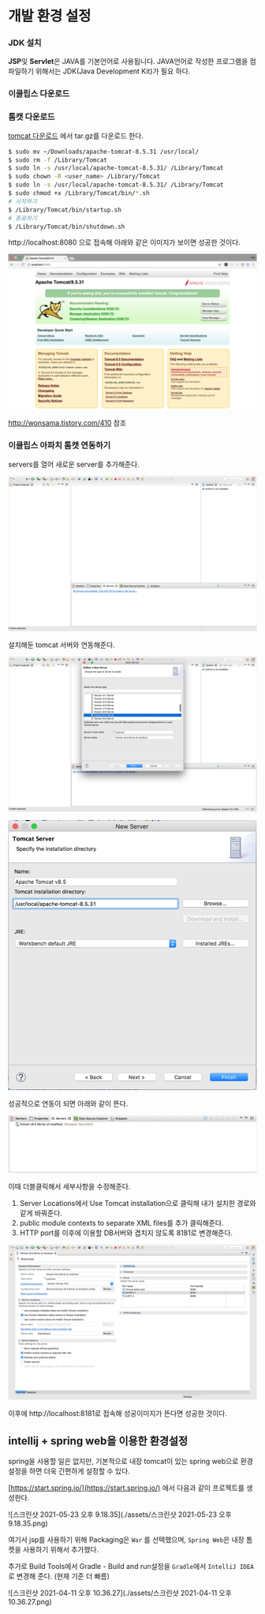 # 개발 환경 설정

### JDK 설치

**JSP**및 **Servlet**은 JAVA를 기본언어로 사용됩니다. JAVA언어로 작성한 프로그램을 컴파일하기 위해서는 JDK(Java Development Kit)가 필요 하다.

### 이클립스 다운로드

### 톰캣 다운로드

[tomcat 다운로드](https://tomcat.apache.org/download-80.cgi) 에서 tar.gz를 다운로드 한다.

```bash
$ sudo mv ~/Downloads/apache-tomcat-8.5.31 /usr/local/
$ sudo rm -f /Library/Tomcat
$ sudo ln -s /usr/local/apache-tomcat-8.5.31/ /Library/Tomcat
$ sudo chown -R <user_name> /Library/Tomcat 
$ sudo ln -s /usr/local/apache-tomcat-8.5.31/ /Library/Tomcat
$ sudo chmod +x /Library/Tomcat/bin/*.sh
# 시작하기
$ /Library/Tomcat/bin/startup.sh
# 종료하기
$ /Library/Tomcat/bin/shutdown.sh
```

http://localhost:8080 으로 접속해 아래와 같은 이미지가 보이면 성공한 것이다.

![](images/3.png)

http://wonsama.tistory.com/410 참조



### 이클립스 아파치 톰캣 연동하기

servers를 열어 새로운 server를 추가해준다.

![](images/4.png)

설치해둔 tomcat 서버와 연동해준다.

![](images/5.png)

![](images/6.png)

성공적으로 연동이 되면 아래와 같이 뜬다.

![](images/7.png)

이때 더블클릭해서 세부사항을 수정해준다.

1. Server Locations에서 Use Tomcat installation으로 클릭해 내가 설치한 경로와 같게 바꿔준다.
2. public module contexts to separate XML files를 추가 클릭해준다.
3. HTTP port를 이후에 이용할 DB서버와 겹치지 않도록 8181로 변경해준다.

![](images/8.png)

이후에 http://localhost:8181로 접속해 성공이미지가 뜬다면 성공한 것이다.



## intellij + spring web을 이용한 환경설정

spring을 사용할 일은 없지만, 기본적으로 내장 tomcat이 있는 spring web으로 환경설정을 하면 더욱 간편하게 설정할 수 있다.

[https://start.spring.io/](https://start.spring.io/) 에서 다음과 같이 프로젝트를 생성한다.

![스크린샷 2021-05-23 오후 9.18.35](./assets/스크린샷 2021-05-23 오후 9.18.35.png)

여기서 jsp를 사용하기 위해 Packaging은 `War` 를 선택했으며, `Spring Web`은 내장 톰켓을 사용하기 위해서 추가했다.

추가로 Build Tools에서 Gradle - Build and run설정을  `Gradle`에서  `IntelliJ IDEA` 로 변경해 준다. (현재 기준 더 빠름)

![스크린샷 2021-04-11 오후 10.36.27](./assets/스크린샷 2021-04-11 오후 10.36.27.png)